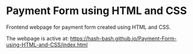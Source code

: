 # Payment Form using HTML and CSS
Frontend webpage for payment form created using HTML and CSS.

The webpage is active at: https://hash-bash.github.io/Payment-Form-using-HTML-and-CSS/index.html
